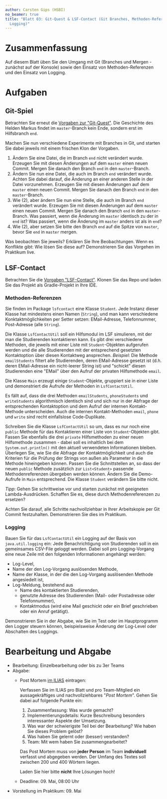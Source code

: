 ```yaml
---
author: Carsten Gips (HSBI)
no_beamer: true
title: "Blatt 03: Git-Quest & LSF-Contact (Git Branches, Methoden-Referenzen,
  Logging)"
---
```


# Zusammenfassung

Auf diesem Blatt üben Sie den Umgang mit Git (Branches und Mergen - zunächst auf der
Konsole) sowie den Einsatz von Methoden-Referenzen und den Einsatz von Logging.

# Aufgaben

## Git-Spiel

Betrachten Sie erneut die [Vorgaben zur
"Git-Quest"](https://github.com/Programmiermethoden-CampusMinden/prog2_ybel_gitquest).
Die Geschichte des Helden Markus findet im `master`-Branch kein Ende, sondern erst
im Hilfsbranch `end`.

Machen Sie nun verschiedene Experimente mit Branches in Git, und starten Sie dabei
jeweils mit einem frischen Klon der Vorgaben.

1.  Ändern Sie eine Datei, die im Branch `end` nicht verändert wurde. Erzeugen Sie
    mit diesen Änderungen auf dem `master` einen neuen Commit. Mergen Sie danach den
    Branch `end` in den `master`-Branch.
2.  Ändern Sie nun eine Datei, die auch im Branch `end` verändert wurde. Achten Sie
    dabei darauf, die Änderung an einer anderen Stelle in der Datei vorzunehmen.
    Erzeugen Sie mit diesen Änderungen auf dem `master` einen neuen Commit. Mergen
    Sie danach den Branch `end` in den `master`-Branch.
3.  Wie (2), aber ändern Sie nun eine Stelle, die auch im Branch `end` verändert
    wurde. Erzeugen Sie mit diesen Änderungen auf dem `master` einen neuen Commit.
    Mergen Sie danach den Branch `end` in den `master`-Branch. Was passiert, wenn
    die Änderung im `master` identisch zu der in `end` ist? Was passiert, wenn die
    Änderung im `master` anders ist als in `end`?
4.  Wie (2), aber setzen Sie bitte den Branch `end` auf die Spitze von `master`,
    bevor Sie `end` in `master` mergen.

Was beobachten Sie jeweils? Erklären Sie Ihre Beobachtungen. Wenn es Konflikte gibt:
Wie lösen Sie diese auf? Demonstrieren Sie das Vorgehen im Praktikum live.

## LSF-Contact

Betrachten Sie die [Vorgaben
"LSF-Contact"](https://github.com/Programmiermethoden-CampusMinden/prog2_ybel_lsfcontact).
Klonen Sie das Repo und laden Sie das Projekt als Gradle-Projekt in Ihre IDE.

### Methoden-Referenzen

Sie finden im Package `lsfcontact` eine Klasse `Student`. Jede Instanz dieser Klasse
hat mindestens einen Namen (`String`), und man kann verschiedene
Konktaktmöglichkeiten per Setter setzen: EMail-Adresse, Telefonnummer, Post-Adresse
(alle `String`).

Die Klasse `LsfContactUtil` soll ein Hilfsmodul im LSF simulieren, mit der man die
Studierenden kontaktieren kann. Es gibt drei verschiedene Methoden, die jeweils mit
einer Liste mit `Student`-Objekten aufgerufen werden und die alle Studierenden mit
der entsprechend gesetzten Kontaktoption über diesen Kontaktweg ansprechen.
*Beispiel*: Die Methode `emailStudents` filtert alle Studierenden, deren
EMail-Adresse gesetzt ist (d.h. deren EMail-Adresse ein nicht-leerer String ist) und
"schickt" diesen Studierenden eine "EMail" über den Aufruf der privaten Hilfsmethode
`email`.

Die Klasse `Main` erzeugt einige `Student`-Objekte, gruppiert sie in einer Liste und
demonstriert die Aufrufe der Methoden in `LsfContactUtil`.

Es fällt auf, dass die drei Methoden `emailStudents`, `phoneStudents` und
`writeStudents` algorithmisch identisch sind und sich nur in der Abfrage der
entsprechenden Kontaktoption und dem Aufruf der internen Kontakt-Methode
unterscheiden. Auch die internen Kontakt-Methoden `email`, `phone` und `write` sind
recht einfallslose Code-Duplikate.

Schreiben Sie die Klasse `LsfContactUtil` so um, dass es nur noch eine `public`
Methode für das Kontaktieren einer Liste von `Student`-Objekten gibt. Fassen Sie
ebenfalls die drei `private` Hilfsmethoden zu einer neuen Hilfsmethode zusammen -
dabei soll es inhaltlich bei dem `System.out.println()` mit den aktuell verwendeten
Informationen bleiben. Überlegen Sie, wie Sie die Abfrage der Kontaktmöglichkeit und
auch die Kriterien für die Prüfung der Strings von außen als Parameter in die
Methode hineingeben können. Passen Sie die Schnittstellen an, so dass der neuen
`public` Methode zusätzlich zur `List<Student>` passende Methodenreferenzen
übergeben werden können. Ändern Sie die Demo-Aufrufe in `Main` entsprechend. Die
Klasse `Student` verändern Sie bitte nicht.

*Tipp*: Gehen Sie schrittweise vor und starten zunächst mit geeigneten
Lambda-Ausdrücken. Schaffen Sie es, diese durch Methodenreferenzen zu ersetzen?

Achten Sie darauf, alle Schritte nachvollziehbar in Ihrer Arbeitskopie per Git
Commit festzuhalten. Demonstrieren Sie dies im Praktikum.

### Logging

Bauen Sie für das `LsfContactUtil` ein Logging auf der Basis von `java.util.logging`
ein: Jede Benachrichtigung von Studierenden soll in ein gemeinsames CSV-File geloggt
werden. Dabei soll pro Logging-Vorgang eine neue Zeile mit den folgenden
Informationen angehängt werden:

-   Log-Level,
-   Name der den Log-Vorgang auslösenden Methode,
-   Name der Klasse, in der die den Log-Vorgang auslösenden Methode angesiedelt ist,
-   Log-Meldung, bestehend aus
    -   Name des kontaktierten Studierenden,
    -   genutzte Adresse des Studierenden (Mail- oder Postadresse oder
        Telefonnummer),
    -   Kontaktmodus (wird eine Mail geschickt oder ein Brief geschrieben oder ein
        Anruf getätigt).

Demonstrieren Sie in der Abgabe, wie Sie im Test oder im Hauptprogramm den Logger
steuern können, beispielsweise Änderung der Log-Level oder Abschalten des Loggings.

# Bearbeitung und Abgabe

-   Bearbeitung: Einzelbearbeitung oder bis zu 3er Teams
-   Abgabe:
    -   Post Mortem [im
        ILIAS](https://www.hsbi.de/elearning/goto.php?target=exc_1514856&client_id=FH-Bielefeld)
        eintragen:

        Verfassen Sie im ILIAS pro Blatt und pro Team-Mitglied ein aussagekräftiges
        und nachvollziehbares "*Post Mortem*". Gehen Sie dabei auf folgende Punkte
        ein:

        1.  Zusammenfassung: Was wurde gemacht?
        2.  Implementierungsdetails: Kurze Beschreibung besonders interessanter
            Aspekte der Umsetzung.
        3.  Was war der schwierigste Teil bei der Bearbeitung? Wie haben Sie dieses
            Problem gelöst?
        4.  Was haben Sie gelernt oder (besser) verstanden?
        5.  Team: Mit wem haben Sie zusammengearbeitet?

        Das Post Mortem muss von **jeder Person** im Team **individuell** verfasst
        und abgegeben werden. Der Umfang des Textes soll zwischen 200 und 400
        Wörtern liegen.

        Laden Sie hier bitte **nicht** Ihre Lösungen hoch!

    -   Deadline: 09. Mai, 08:00 Uhr
-   Vorstellung im Praktikum: 09. Mai
